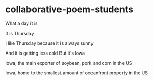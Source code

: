 # collaborative-poem-students
What a day it is

It is Thursday

I like Thursday because it is always sunny

And it is getting less cold
But it's Iowa

Iowa, the main exporter of soybean, pork and corn in the US

Iowa, home to the smallest amount of oceanfront property in the US
